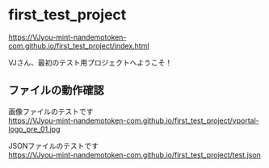 # first_test_project
https://VJyou-mint-nandemotoken-com.github.io/first_test_project/index.html

VJさん、最初のテスト用プロジェクトへようこそ！  

## ファイルの動作確認
画像ファイルのテストです  
https://VJyou-mint-nandemotoken-com.github.io/first_test_project/vportal-logo_pre_01.jpg

JSONファイルのテストです  
https://VJyou-mint-nandemotoken-com.github.io/first_test_project/test.json
